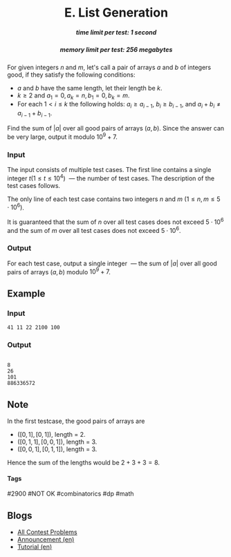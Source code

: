 <h1 style='text-align: center;'> E. List Generation</h1>

<h5 style='text-align: center;'>time limit per test: 1 second</h5>
<h5 style='text-align: center;'>memory limit per test: 256 megabytes</h5>

For given integers $n$ and $m$, let's call a pair of arrays $a$ and $b$ of integers good, if they satisfy the following conditions: 

* $a$ and $b$ have the same length, let their length be $k$.
* $k \ge 2$ and $a_1 = 0, a_k = n, b_1 = 0, b_k = m$.
* For each $1 < i \le k$ the following holds: $a_i \geq a_{i - 1}$, $b_i \geq b_{i - 1}$, and $a_i + b_i \neq a_{i - 1} + b_{i - 1}$.

Find the sum of $|a|$ over all good pairs of arrays $(a,b)$. Since the answer can be very large, output it modulo $10^9 + 7$.

### Input

The input consists of multiple test cases. The first line contains a single integer $t (1 \leq t \leq 10^4)$  — the number of test cases. The description of the test cases follows.

The only line of each test case contains two integers $n$ and $m$ $(1 \leq n, m \leq 5 \cdot 10^6)$.

It is guaranteed that the sum of $n$ over all test cases does not exceed $5 \cdot 10^6$ and the sum of $m$ over all test cases does not exceed $5 \cdot 10^6$.

### Output

For each test case, output a single integer  — the sum of $|a|$ over all good pairs of arrays $(a,b)$ modulo $10^9 + 7$.

## Example

### Input


```text
41 11 22 2100 100
```
### Output

```text

8
26
101
886336572

```
## Note

In the first testcase, the good pairs of arrays are 

* $([0, 1], [0, 1])$, length = $2$.
* $([0, 1, 1], [0, 0, 1])$, length = $3$.
* $([0, 0, 1], [0, 1, 1])$, length = $3$.

Hence the sum of the lengths would be ${2 + 3 + 3} = 8$.



#### Tags 

#2900 #NOT OK #combinatorics #dp #math 

## Blogs
- [All Contest Problems](../Codeforces_Round_832_(Div._2).md)
- [Announcement (en)](../blogs/Announcement_(en).md)
- [Tutorial (en)](../blogs/Tutorial_(en).md)
